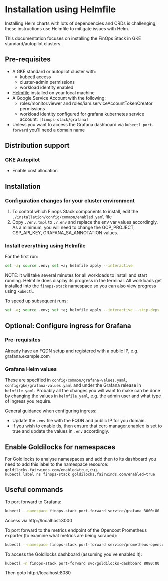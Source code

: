 # Installation using Helmfile

Installing Helm charts with lots of dependencies and CRDs is challenging; these instructions use Helmfile to mitigate issues with Helm. 

This documentation focuses on installing the FinOps Stack in GKE standard/autopilot clusters.

## Pre-requisites

- A GKE standard or autopilot cluster with:
   - kubectl access 
   - cluster-admin permissions
   - workload identity enabled 
- [Helmfile](https://helmfile.readthedocs.io/en/latest/#installation) installed on your local machine
- A Google Service Account with the following:
    - roles/monitor.viewer and roles/iam.serviceAccountTokenCreator permissions
    - workload identity configured for grafana kubernetes service account: `[finops-stack/grafana]`
- Unless you want to access the Grafana dashboard via `kubectl port-forward` you'll need a domain name

## Distribution support

### GKE Autopilot

- Enable cost allocation

## Installation

### Configuration changes for your cluster environment

1. To control which Finops Stack components to install, edit the `./installation/config/common/enabled.yaml` file
1. Copy `./env.tmpl` to `./.env` and replace the env var values accordingly. As a minimum, you will need to change the GCP_PROJECT, CSP_API_KEY,  GRAFANA_SA_ANNOTATION values.

### Install everything using Helmfile

For the first run:

```bash
set -a; source .env; set +a; helmfile apply --interactive
```

NOTE: it will take several minutes for all workloads to install and start running. Helmfile does display its progress in the terminal. All workloads get installed into the `finops-stack` namespace so you can also view progress using `kubectl`.

To speed up subsequent runs:

```bash
set -a; source .env; set +a; helmfile apply --interactive --skip-deps
```

## Optional: Configure ingress for Grafana

### Pre-requisites

Already have an FQDN setup and registered with a public IP, e.g. grafana.example.com

### Grafana Helm values

These are specified in `config/common/grafana-values.yaml`, `config/gke/grafana-values.yaml` and under the Grafana release in `helmfile.yaml`. Probably all the changes you will want to make can be done by changing the values in `helmfile.yaml`, e.g. the admin user and what type of ingress you require.

General guidance when configuring ingress:
- Update the `.env` file with the FQDN and public IP for you domain.
- If you wish to enable tls, then ensure that cert-manager.enabled is set to true and update the values in `.env` accordingly.

## Enable Goldilocks for namespaces

For Goldilocks to analyse namespaces and add then to its dashboard you need to add this label to the namespace resource: `goldilocks.fairwinds.com/enabled=true`, e.g.  
`kubectl label ns finops-stack goldilocks.fairwinds.com/enabled=true`

## Useful commands

To port forward to Grafana:

```bash
kubectl --namespace finops-stack port-forward service/grafana 3000:80
```

Access via http://localhost:3000

To port forward to the metrics endpoint of the Opencost Prometheus exporter (to examine what metrics are being scraped):

```bash
kubectl --namespace finops-stack port-forward service/prometheus-opencost-exporter 9003:9003
```

To access the Goldilocks dashboard (assuming you've enabled it):

```bash
kubectl -n finops-stack port-forward svc/goldilocks-dashboard 8080:80
```

Then goto http://localhost:8080
